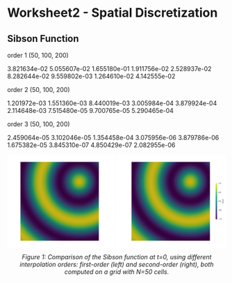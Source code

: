 # Worksheet2 - Spatial Discretization

## Sibson Function

<!-- <div style="text-align: center;">
<table style="display: inline-block; border-collapse: collapse;" border="1" cellpadding="6" cellspacing="0">
    <thead>
        <tr>
            <th rowspan="2">h</th>
            <th rowspan="2">Order</th>
            <th colspan="3">Error</th>
            <th colspan="3">Convergence Rate</th>
        </tr>
        <tr>
            <th>L1</th>
            <th>L2</th>
            <th>L∞</th>
            <th>L1</th>
            <th>L2</th>
            <th>L∞</th>
        </tr>
    </thead>
    <tbody>
        <tr>
            <td rowspan="3">h*</td>
            <td rowspan="1">1</td>
            <td>3.821634e-02</td><td>5.055607e-02</td><td>1.655180e-01</td><td>-</td><td>-</td><td>-</td><td>-</td>
        </tr>

        <tr>
            <td rowspan="3">h = 1/2 h*</td>
            <td>-</td><td>-</td><td>-</td><td>-</td><td>-</td><td>-</td><td>-</td>
        </tr>
        <tr>
            <td rowspan="3">h = 1/4 h*</td>
            <td>-</td><td>-</td><td>-</td><td>-</td><td>-</td><td>-</td><td>-</td>
        </tr>
    </tbody>
</table>
</div> -->


order 1 (50, 100, 200)

3.821634e-02    5.055607e-02    1.655180e-01
1.911756e-02    2.528937e-02    8.282644e-02
9.559802e-03    1.264610e-02    4.142555e-02

order 2 (50, 100, 200)

1.201972e-03    1.551360e-03    8.440019e-03
3.005984e-04    3.879924e-04    2.114648e-03
7.515480e-05    9.700765e-05    5.290465e-04

order 3 (50, 100, 200)

2.459064e-05    3.102046e-05    1.354458e-04
3.075956e-06    3.879786e-06    1.675382e-05
3.845310e-07    4.850429e-07    2.082955e-06

<div style="text-align: center;">
  <img src="sibson_order1-2_50.png" width="1200"/>
  <p style="margin-top: 8px; font-style: italic;">Figure 1: Comparison of the Sibson function at t=0, using different interpolation orders: first-order (left) and second-order (right), both computed on a grid with N=50 cells.</p>
</div>

